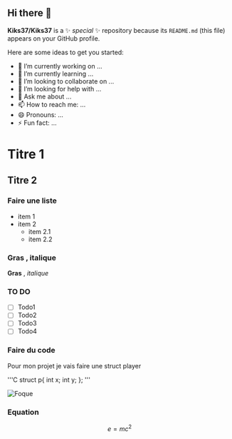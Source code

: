 ## Hi there 👋


**Kiks37/Kiks37** is a ✨ _special_ ✨ repository because its `README.md` (this file) appears on your GitHub profile.

Here are some ideas to get you started:

- 🔭 I’m currently working on ...
- 🌱 I’m currently learning ...
- 👯 I’m looking to collaborate on ...
- 🤔 I’m looking for help with ...
- 💬 Ask me about ...
- 📫 How to reach me: ...
- 😄 Pronouns: ...
- ⚡ Fun fact: ...

# Titre 1
## Titre 2
### Faire une liste
- item 1
- item 2
     - item 2.1
     - item 2.2
  
### Gras , italique

**Gras** , *italique*

### TO DO 
- [ ] Todo1
- [ ] Todo2
- [ ] Todo3
- [ ] Todo4

### Faire du code 

Pour mon projet je vais faire une struct player 

'''C
struct p{
int x;
int y;
};
'''

![Foque](https://picsum.photos/200/300?grayscale)

### Equation

$$ e = mc^2 $$